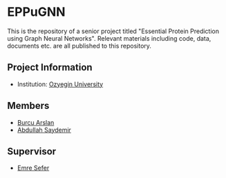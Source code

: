 # EPPuGNN

This is the repository of a senior project titled "Essential Protein Prediction using Graph Neural Networks". Relevant materials including code, data, documents etc. are all published to this repository.

## Project Information
- Institution: [Ozyegin University](https://www.ozyegin.edu.tr/en)

## Members
- [Burcu Arslan](https://github.com/burcula)
- [Abdullah Saydemir](https://github.com/Saydemr)

## Supervisor
- [Emre Sefer](https://www.emresefer.com)
